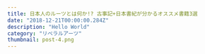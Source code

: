 ```yaml
---
title: 日本人のルーツとは何か!? 古事記+日本書紀が分かるオススメ書籍3選
date: "2018-12-21T00:00:00.284Z"
description: "Hello World"
category: "リベラルアーツ"
thumbnail: post-4.png
---
```

